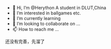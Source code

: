 - 👋 Hi, I’m @Herython
A student in DLUT,China
- 👀 I’m interested in ballgames etc.
- 🌱 I’m currently learning 
- 💞️ I’m looking to collaborate on ...
- 📫 How to reach me ...

<!---
Herython/Herython is a ✨ special ✨ repository because its `README.md` (this file) appears on your GitHub profile.
You can click the Preview link to take a look at your changes.
--->


还没有完善，先溜了
